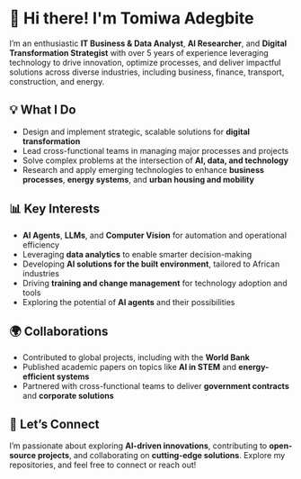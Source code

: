 # 👋 Hi there! I'm Tomiwa Adegbite

I’m an enthusiastic **IT Business & Data Analyst**, **AI Researcher**, and **Digital Transformation Strategist** with over 5 years of experience leveraging technology to drive innovation, optimize processes, and deliver impactful solutions across diverse industries, including business, finance, transport, construction, and energy.

## 💡 What I Do
- Design and implement strategic, scalable solutions for **digital transformation**  
- Lead cross-functional teams in managing major processes and projects  
- Solve complex problems at the intersection of **AI, data, and technology**  
- Research and apply emerging technologies to enhance **business processes**, **energy systems**, and **urban housing and mobility**

## 📊 Key Interests
- **AI Agents**, **LLMs**, and **Computer Vision** for automation and operational efficiency  
- Leveraging **data analytics** to enable smarter decision-making  
- Developing **AI solutions for the built environment**, tailored to African industries  
- Driving **training and change management** for technology adoption and tools  
- Exploring the potential of **AI agents** and their possibilities  

## 🌍 Collaborations
- Contributed to global projects, including with the **World Bank**  
- Published academic papers on topics like **AI in STEM** and **energy-efficient systems**  
- Partnered with cross-functional teams to deliver **government contracts** and **corporate solutions**

## 🚀 Let’s Connect
I’m passionate about exploring **AI-driven innovations**, contributing to **open-source projects**, and collaborating on **cutting-edge solutions**. Explore my repositories, and feel free to connect or reach out!
